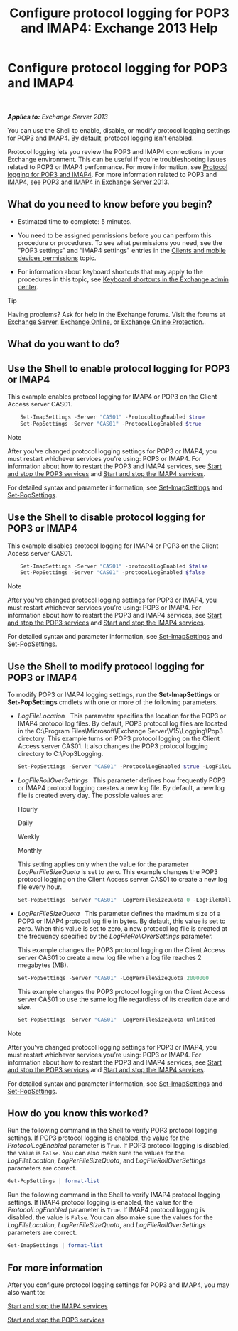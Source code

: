 ﻿---
title: 'Configure protocol logging for POP3 and IMAP4: Exchange 2013 Help'
TOCTitle: Configure protocol logging for POP3 and IMAP4
ms:assetid: 451b337b-cb6b-4460-8687-be0b19c469bc
ms:mtpsurl: https://technet.microsoft.com/en-us/library/Aa997690(v=EXCHG.150)
ms:contentKeyID: 50395397
ms.date: 12/09/2016
mtps_version: v=EXCHG.150
---

# Configure protocol logging for POP3 and IMAP4

 

_**Applies to:** Exchange Server 2013_


You can use the Shell to enable, disable, or modify protocol logging settings for POP3 and IMAP4. By default, protocol logging isn't enabled.

Protocol logging lets you review the POP3 and IMAP4 connections in your Exchange environment. This can be useful if you're troubleshooting issues related to POP3 or IMAP4 performance. For more information, see [Protocol logging for POP3 and IMAP4](protocol-logging-for-pop3-and-imap4-exchange-2013-help.md). For more information related to POP3 and IMAP4, see [POP3 and IMAP4 in Exchange Server 2013](pop3-and-imap4-in-exchange-server-2013-exchange-2013-help.md).

## What do you need to know before you begin?

  - Estimated time to complete: 5 minutes.

  - You need to be assigned permissions before you can perform this procedure or procedures. To see what permissions you need, see the "POP3 settings” and “IMAP4 settings" entries in the [Clients and mobile devices permissions](clients-and-mobile-devices-permissions-exchange-2013-help.md) topic.

  - For information about keyboard shortcuts that may apply to the procedures in this topic, see [Keyboard shortcuts in the Exchange admin center](keyboard-shortcuts-in-the-exchange-admin-center-2013-help.md).


> [!TIP]
> Having problems? Ask for help in the Exchange forums. Visit the forums at <A href="https://go.microsoft.com/fwlink/p/?linkid=60612">Exchange Server</A>, <A href="https://go.microsoft.com/fwlink/p/?linkid=267542">Exchange Online</A>, or <A href="https://go.microsoft.com/fwlink/p/?linkid=285351">Exchange Online Protection</A>..



## What do you want to do?

## Use the Shell to enable protocol logging for POP3 or IMAP4

This example enables protocol logging for IMAP4 or POP3 on the Client Access server CAS01.

```powershell
    Set-ImapSettings -Server "CAS01" -ProtocolLogEnabled $true
    Set-PopSettings -Server "CAS01" -ProtocolLogEnabled $true
```

> [!NOTE]
> After you've changed protocol logging settings for POP3 or IMAP4, you must restart whichever services you’re using: POP3 or IMAP4. For information about how to restart the POP3 and IMAP4 services, see <A href="start-and-stop-the-pop3-services-exchange-2013-help.md">Start and stop the POP3 services</A> and <A href="start-and-stop-the-imap4-services-exchange-2013-help.md">Start and stop the IMAP4 services</A>.



For detailed syntax and parameter information, see [Set-ImapSettings](https://technet.microsoft.com/en-us/library/aa998252\(v=exchg.150\)) and [Set-PopSettings](https://technet.microsoft.com/en-us/library/aa997154\(v=exchg.150\)).

## Use the Shell to disable protocol logging for POP3 or IMAP4

This example disables protocol logging for IMAP4 or POP3 on the Client Access server CAS01.

```powershell
    Set-ImapSettings -Server "CAS01" -protocolLogEnabled $false
    Set-PopSettings -Server "CAS01" -protocolLogEnabled $false
```

> [!NOTE]
> After you've changed protocol logging settings for POP3 or IMAP4, you must restart whichever services you’re using: POP3 or IMAP4. For information about how to restart the POP3 and IMAP4 services, see <A href="start-and-stop-the-pop3-services-exchange-2013-help.md">Start and stop the POP3 services</A> and <A href="start-and-stop-the-imap4-services-exchange-2013-help.md">Start and stop the IMAP4 services</A>.



For detailed syntax and parameter information, see [Set-ImapSettings](https://technet.microsoft.com/en-us/library/aa998252\(v=exchg.150\)) and [Set-PopSettings](https://technet.microsoft.com/en-us/library/aa997154\(v=exchg.150\)).

## Use the Shell to modify protocol logging for POP3 or IMAP4

To modify POP3 or IMAP4 logging settings, run the **Set-ImapSettings** or **Set-PopSettings** cmdlets with one or more of the following parameters.

  - *LogFileLocation*   This parameter specifies the location for the POP3 or IMAP4 protocol log files. By default, POP3 protocol log files are located in the C:\\Program Files\\Microsoft\\Exchange Server\\V15\\Logging\\Pop3 directory. This example turns on POP3 protocol logging on the Client Access server CAS01. It also changes the POP3 protocol logging directory to C:\\Pop3Logging.
    
    ```powershell
    Set-PopSettings -Server "CAS01" -ProtocolLogEnabled $true -LogFileLocation "C:\Pop3Logging"
    ```

  - *LogFileRollOverSettings*   This parameter defines how frequently POP3 or IMAP4 protocol logging creates a new log file. By default, a new log file is created every day. The possible values are:
    
    Hourly
    
    Daily
    
    Weekly
    
    Monthly
    
    This setting applies only when the value for the parameter *LogPerFileSizeQuota* is set to zero. This example changes the POP3 protocol logging on the Client Access server CAS01 to create a new log file every hour.
    
    ```powershell
    Set-PopSettings -Server "CAS01" -LogPerFileSizeQuota 0 -LogFileRollOverSettings Hourly
    ```

  - *LogPerFileSizeQuota*   This parameter defines the maximum size of a POP3 or IMAP4 protocol log file in bytes. By default, this value is set to zero. When this value is set to zero, a new protocol log file is created at the frequency specified by the *LogFileRollOverSettings* parameter.
    
    This example changes the POP3 protocol logging on the Client Access server CAS01 to create a new log file when a log file reaches 2 megabytes (MB).
    
    ```powershell
    Set-PopSettings -Server "CAS01" -LogPerFileSizeQuota 2000000
    ```
    
    This example changes the POP3 protocol logging on the Client Access server CAS01 to use the same log file regardless of its creation date and size.
    
    ```powershell
    Set-PopSettings -Server "CAS01" -LogPerFileSizeQuota unlimited
    ```


> [!NOTE]
> After you've changed protocol logging settings for POP3 or IMAP4, you must restart whichever services you’re using: POP3 or IMAP4. For information about how to restart the POP3 and IMAP4 services, see <A href="start-and-stop-the-pop3-services-exchange-2013-help.md">Start and stop the POP3 services</A> and <A href="start-and-stop-the-imap4-services-exchange-2013-help.md">Start and stop the IMAP4 services</A>.



For detailed syntax and parameter information, see [Set-ImapSettings](https://technet.microsoft.com/en-us/library/aa998252\(v=exchg.150\)) and [Set-PopSettings](https://technet.microsoft.com/en-us/library/aa997154\(v=exchg.150\)).

## How do you know this worked?

Run the following command in the Shell to verify POP3 protocol logging settings. If POP3 protocol logging is enabled, the value for the *ProtocolLogEnabled* parameter is `True`. If POP3 protocol logging is disabled, the value is `False`. You can also make sure the values for the *LogFileLocation*, *LogPerFileSizeQuota*, and *LogFileRollOverSettings* parameters are correct.

```powershell
Get-PopSettings | format-list
```

Run the following command in the Shell to verify IMAP4 protocol logging settings. If IMAP4 protocol logging is enabled, the value for the *ProtocolLogEnabled* parameter is `True`. If IMAP4 protocol logging is disabled, the value is `False`. You can also make sure the values for the *LogFileLocation*, *LogPerFileSizeQuota*, and *LogFileRollOverSettings* parameters are correct.

```powershell
Get-ImapSettings | format-list
```

## For more information

After you configure protocol logging settings for POP3 and IMAP4, you may also want to:

[Start and stop the IMAP4 services](start-and-stop-the-imap4-services-exchange-2013-help.md)

[Start and stop the POP3 services](start-and-stop-the-pop3-services-exchange-2013-help.md)

